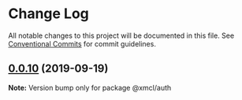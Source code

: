 # Change Log

All notable changes to this project will be documented in this file.
See [Conventional Commits](https://conventionalcommits.org) for commit guidelines.

## [0.0.10](https://github.com/ci010/ts-minecraft/compare/@xmcl/auth@0.0.9...@xmcl/auth@0.0.10) (2019-09-19)

**Note:** Version bump only for package @xmcl/auth
